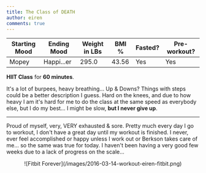 ```yaml
---
title: The Class of DEATH
author: eiren
comments: true
---
```


<table class="u-full-width">
  <thead>
  <tr>
  <th>Starting Mood</th>
  <th>Ending Mood</th>
  <th>Weight in LBs</th>
  <th>BMI %</th>
  <th>Fasted?</th>
  <th>Pre-workout?</th>
  </tr>
  <thead>
  <tbody>
  <tr>
  <td>Mopey</td>
  <td>Happi...er</td>
  <td>295.0</td>
  <td>43.56</td>
  <td>Yes</td>
  <td>Yes</td>
  </tr>
  </tbody>
</table>

**HIIT Class** for **60 minutes**.

It's a lot of burpees, heavy breathing... Up & Downs? Things with steps could be a better description I guess.  Hard on the knees, and due to how heavy I am it's hard for me to do the class at the same speed as everybody else, but I do my best... I might be slow, **but I never give up**.

<hr>

Proud of myself, very, VERY exhausted & sore.  Pretty much every day I go to workout, I don't have a great day until my workout is finished.  I never, ever feel accomplished or happy unless I work out or Berkson takes care of me... so the same was true for today.  I haven't been having a very good few weeks due to a lack of progress on the scale...

<div align="center">![Fitbit Forever](/images/2016-03-14-workout-eiren-fitbit.png)</div>
